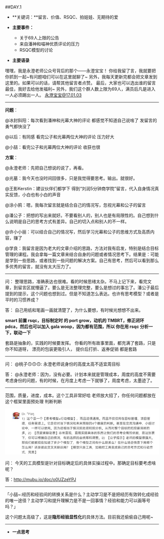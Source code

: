 ##DAY.1
+ **关键词：**留言、价值、RSQC、拍娃娃、无期待的爱

+ **主要事件：**
    + 关于69人上限的公告
    + 来自潘神和喵神优质评论的压力
    + RSQC模型的讨论

+ **主要语录**

嘿嘿，我是永澄老师公众号背后的那个——永澄宝宝！
你给我留了言，我就要把你抓到一起~有问题咱们可以在这里就聊了~
另外，我每天更新完都会把文章发到这里的。如果可以的话，请帮其他留言者点赞。
最后，大家也可以选出谁的留言最佳，我好去给他发福利~
另外，我们这个群人数上限为69人，满员后凡是进入一人必须踢出一人。
永澄宝宝@17.01.03

-------

**问题**：

@冰封斜阳：每次看到潘神和光幕大神的评论 都感觉不知道自己说啥了 发留言的勇气都快没了

@以后：有同感 看完公子和光幕两位大神的评论 压力好大

@小喆：看完公子和光幕两位大神的评论 收获也很

**方案**：

@永澄老师：先把自己想说的说了，再看。

@光墓：我今天也没时间回很多，只是我觉得要思考。输出。就很好。

@王影Kerstin：建议伙伴们都学下 得到“刘润5分钟商学院”留言，代入自身情况真实反馈，小白也有小白的声音

@涂小鸦：嗯，我每次留言就是结合自己的情况写，忽视光幕和公子的留言

@潘公子：把想的写出来就好。不要看别人的，别人也是有局限性的。自己想到什么说明是自己的思考方式有差异。自己的切入点和别人的不一样。

@许小小丽：可以结合自己的情况写，然后学习光幕和公子的思维方式及高质内容，赚了

@学良：我留言是因为老大的文章介绍的思路，方法对我有启发，特别是结合目标管理的课程。我会拿每一篇文章来结合自身的问题或者情况思考下。结果是：可能是学到一些思路，或者找到一些问题的解决方案。自己有思考，然后可以看到那么多优秀的留言，就没有太大压力了。

-----

问：
整理思路，准确表达也很难。看的时候思绪太杂。不马上记下来，看完文章，到留言区就懵逼了。要么是无法整理完整，要么是想过的事忘了。潘公子最后提到的提示，这个问题也想到过。但是不知道怎么表达。也许有思考模型？或者是平时的习惯养成？

答：
 自己用纸和笔画一画就清楚了，为什么要想，有时候光想想不出来。

**smart 前置 rsqc，目标制定时 的 port grow，动机的 TMBRT，修正闭环 pdca，然后也可以加入 gala woop，因为都有范围，所以
你在用 rsqc 分析一下，联动一下**

套路是抽象的，实践的时候要发挥。
你看的所有故事里面，都充满了套路，只是你不知道呀，
漂亮的包装更吸引人，
提价后打折、返券促销 都是套路

-----

问：
@桃子🙃🙃🙃: 永澄老师说身份的高度太高不适宜周目标

答：
@永澄老师：因为，没有必要。计划本来就是管理成本，周度的高度不需要考虑身份的问题，有的时候，在月度上考虑一下就够了，周度考虑，太墨迹了。

----

范围，质量，进度，成本。这个工具非常好哈 老师放大招了，你任何问题都放在这个框架里面预处理 判断判断

![](./_image/70e6fb4bde4cd00575e0a599bec4d1f.jpg)

问：
今天的工具模型是针对目标确定后的具体实操过程中。那确定目标要考虑啥呢？

答：http://mubu.io/doc/o0UZzeYPJ

- - - - - - - - - - - - - - -

「小喆~:经历和经验间的转换关系是什么？主动学习是不是把经历有效转化成经验的唯一途径？主动学习和提升理解力是不是一回事情？经验和能力可以画等号吗？」

这个问题太高级了，这是**隐形经验显性化**的具体方法。目前我还偷偷自己用呢~

-----



+ **一点思考**

